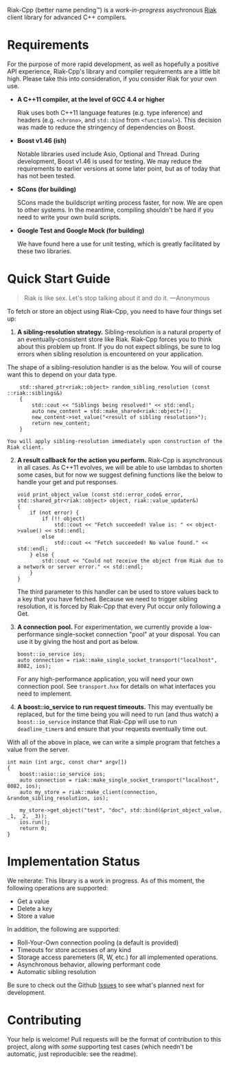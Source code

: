 Riak-Cpp (better name pending™) is a _work-in-progress_ asychronous [Riak](http://basho.com/products/riak-overview/) client library for advanced C++ compilers.

Requirements
============

For the purpose of more rapid development, as well as hopefully a positive API experience, Riak-Cpp's library and compiler requirements are a little bit high. Please take this into consideration, if you consider Riak for your own use.

 * **A C++11 compiler, at the level of GCC 4.4 or higher**
 
    Riak uses both C++11 language features (e.g. type inference) and headers (e.g. `<chrono>`, and `std::bind` from `<functional>`). This decision was made to reduce the stringency of dependencies on Boost.
 
 * **Boost v1.46 (ish)**
 
    Notable libraries used include Asio, Optional and Thread. During development, Boost v1.46 is used for testing. We may reduce the requirements to earlier versions at some later point, but as of today that has not been tested.
 
 * **SCons (for building)**
 
    SCons made the buildscript writing process faster, for now. We are open to other systems. In the meantime, compiling shouldn't be hard if you need to write your own build scripts.

 * **Google Test and Google Mock (for building)**
 
    We have found here a use for unit testing, which is greatly facilitated by these two libraries.

Quick Start Guide
=================

> Riak is like sex. Let's stop talking about it and do it. —Anonymous

To fetch or store an object using Riak-Cpp, you need to have four things set up:

 1. **A sibling-resolution strategy.** Sibling-resolution is a natural property of an eventually-consistent store like Riak. Riak-Cpp forces you to think about this problem up front. If you do not expect siblings, be sure to log errors when sibling resolution is encountered on your application.

   The shape of a sibling-resolution handler is as the below. You will of course want this to depend on your data type.

        std::shared_ptr<riak::object> random_sibling_resolution (const ::riak::siblings&)
        {
            std::cout << "Siblings being resolved!" << std::endl;
            auto new_content = std::make_shared<riak::object>();
            new_content->set_value("<result of sibling resolution>");
	        return new_content;
	    }

    You will apply sibling-resolution immediately upon construction of the Riak client.

 2. **A result callback for the action you perform.** Riak-Cpp is asynchronous in all cases. As C++11 evolves, we will be able to use lambdas to shorten some cases, but for now we suggest defining functions like the below to handle your get and put responses.

	    void print_object_value (const std::error_code& error, std::shared_ptr<riak::object> object, riak::value_updater&)
	    {
	        if (not error) {
	            if (!! object)
	                std::cout << "Fetch succeeded! Value is: " << object->value() << std::endl;
	            else
	                std::cout << "Fetch succeeded! No value found." << std::endl;
	        } else {
	            std::cout << "Could not receive the object from Riak due to a network or server error." << std::endl;
	        }
	    }

	The third parameter to this handler can be used to store values back to a key that you have fetched. Because we need to trigger sibling resolution, it is forced by Riak-Cpp that every Put occur only following a Get.

 3. **A connection pool.** For experimentation, we currently provide a low-performance single-socket connection "pool" at your disposal. You can use it by giving the host and port as below.

	    boost::io_service ios;
	    auto connection = riak::make_single_socket_transport("localhost", 8082, ios);

	For any high-performance application, you will need your own connection pool. See `transport.hxx` for details on what interfaces you need to implement.

 4. **A boost::io_service to run request timeouts.** This may eventually be replaced, but for the time being you will need to run (and thus watch) a `boost::io_service` instance that Riak-Cpp will use to run `deadline_timer`s and ensure that your requests eventually time out.

With all of the above in place, we can write a simple program that fetches a value from the server.

	int main (int argc, const char* argv[])
	{
	    boost::asio::io_service ios;
	    auto connection = riak::make_single_socket_transport("localhost", 8082, ios);
	    auto my_store = riak::make_client(connection, &random_sibling_resolution, ios);

	    my_store->get_object("test", "doc", std::bind(&print_object_value, _1, _2, _3));
	    ios.run();
	    return 0;
	}

Implementation Status
=====================

We reiterate: This library is a work in progress. As of this moment, the following operations are supported:
 
 * Get a value
 * Delete a key
 * Store a value
 
In addition, the following are supported:

 * Roll-Your-Own connection pooling (a default is provided)
 * Timeouts for store accesses of any kind
 * Storage access paremeters (R, W, etc.) for all implemented operations.
 * Asynchronous behavior, allowing performant code
 * Automatic sibling resolution

Be sure to check out the Github [Issues](http://github.com/ajtack/riak-cpp/issues) to see what's planned next for development.

Contributing
============

Your help is welcome! Pull requests will be the format of contribution to this project, along with _some_ supporting test cases (which needn't be automatic, just reproducible: see the readme).
